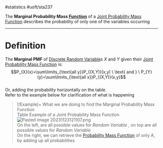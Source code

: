 #statistics #uoft/sta237

The **Marginal Probability Mass [Function](../../Mathematics/MAT235%20Notes/Function.md)** of a [Joint Probability Mass Function](Joint%20Probability%20Mass%20Function.md) describes the probability of only one of the variables occurring

---
# Definition
 The **Marginal PMF** of [Discrete Random Variable](Discrete%20Random%20Variable.md)s $X$ and $Y$ given their [Joint Probability Mass Function](Joint%20Probability%20Mass%20Function.md) is: $$P_{X}(x)=\sum\limits_{\text{all y}}P_{(X,Y)}(x,y) \ \text{ and } \ P_{Y}(y)=\sum\limits_{\text{all x}}P_{(X,Y)}(x,y)$$  
 Or, adding the probability horizontally on the table.  
 Refer to the example below for clarification of what is happening
 > [!Example]+ What we are doing to find the Marginal Probability Mass Function  
> Table Example of a Joint Probability Mass Function  
>![Pasted image 20231123121107.png](app://bee81ba560bd26b418c34fe73c439ec61fde/D:/00%20-%20Notes/School/Course%20Notes/STA237/Pasted%20image%2020231123121107.png?1700759467425)  
>On the left, are all possible values for _Random Variable_ , on top are all possible values for _Random Variable_   
>On the right, we can retrieve the [Probability Mass Function](Probability%20Mass%20Function.md) of only $A$, by adding up all probabilities
